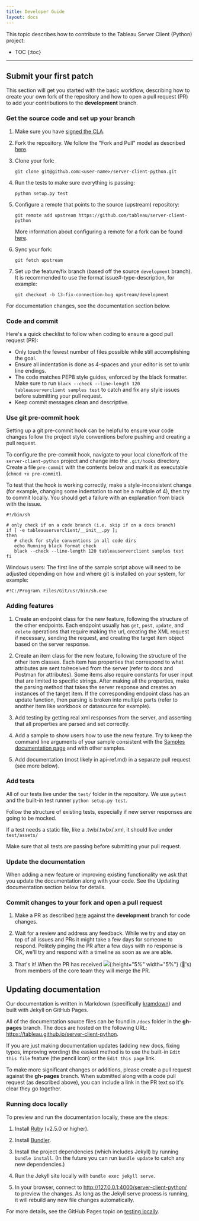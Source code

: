 ```yaml
---
title: Developer Guide
layout: docs
---
```


This topic describes how to contribute to the Tableau Server Client (Python)
project:

<!-- prettier-ignore -->
- TOC
{:toc}

---

## Submit your first patch

This section will get you started with the basic workflow, describing how to
create your own fork of the repository and how to open a pull request (PR) to
add your contributions to the **development** branch.

### Get the source code and set up your branch

1. Make sure you have
   [signed the CLA](https://tableau.github.io/contributing.html).

1. Fork the repository. We follow the "Fork and Pull" model as described
   [here](https://help.github.com/articles/about-collaborative-development-models/).

1. Clone your fork:

   ```shell
   git clone git@github.com:<user-name>/server-client-python.git
   ```

1. Run the tests to make sure everything is passing:

   ```shell
   python setup.py test
   ```

1. Configure a remote that points to the source (upstream) repository:
   ```shell
   git remote add upstream https://github.com/tableau/server-client-python
   ```
   More information about configuring a remote for a fork can be found [here](https://docs.github.com/en/github/collaborating-with-issues-and-pull-requests/configuring-a-remote-for-a-fork).
   
1. Sync your fork:
   ```shell
   git fetch upstream
   ```

1. Set up the feature/fix branch (based off the source `development` branch). It is
   recommended to use the format issue#-type-description, for example:

   ```shell
   git checkout -b 13-fix-connection-bug upstream/development
   ```

For documentation changes, see the documentation section below.

### Code and commit

Here's a quick checklist to follow when coding to ensure a good pull request
(PR):

- Only touch the fewest number of files possible while still accomplishing the
  goal.
- Ensure all indentation is done as 4-spaces and your editor is set to unix line
  endings.
- The code matches PEP8 style guides, enforced by the black formatter. Make sure to run
  `black --check --line-length 120 tableauserverclient samples test` to catch and fix any style
  issues before submitting your pull request.
- Keep commit messages clean and descriptive.

### Use git pre-commit hook

Setting up a git pre-commit hook can be helpful to ensure your code changes follow
the project style conventions before pushing and creating a pull request.

To configure the pre-commit hook, navigate to your local clone/fork of the
`server-client-python` project and change into the `.git/hooks` directory.
Create a file `pre-commit` with the contents below and mark it as executable
(`chmod +x pre-commit`).

To test that the hook is working correctly, make a style-inconsistent change (for
example, changing some indentation to not be a multiple of 4), then try to commit
locally. You should get a failure with an explanation from black with the
issue.

```shell
#!/bin/sh

# only check if on a code branch (i.e. skip if on a docs branch)
if [ -e tableauserverclient/__init__.py ];
then
   # check for style conventions in all code dirs
   echo Running black format check
   black --check --line-length 120 tableauserverclient samples test
fi
```

Windows users: The first line of the sample script above will need to be adjusted
depending on how and where git is installed on your system, for example:

```shell
#!C:/Program\ Files/Git/usr/bin/sh.exe
```

### Adding features

1. Create an endpoint class for the new feature, following the structure of the
   other endpoints. Each endpoint usually has `get`, `post`, `update`, and
   `delete` operations that require making the url, creating the XML request if
   necessary, sending the request, and creating the target item object based on
   the server response.

1. Create an item class for the new feature, following the structure of the
   other item classes. Each item has properties that correspond to what
   attributes are sent to/received from the server (refer to docs and Postman
   for attributes). Some items also require constants for user input that are
   limited to specific strings. After making all the properties, make the
   parsing method that takes the server response and creates an instances of the
   target item. If the corresponding endpoint class has an update function, then
   parsing is broken into multiple parts (refer to another item like workbook or
   datasource for example).

1. Add testing by getting real xml responses from the server, and asserting that
   all properties are parsed and set correctly.

1. Add a sample to show users how to use the new feature. Try to keep the command
   line arguments of your sample consistent with the [Samples documentation page](samples)
   and with other samples.

1. Add documentation (most likely in api-ref.md) in a separate pull request
   (see more below).

### Add tests

All of our tests live under the `test/` folder in the repository. We use
`pytest` and the built-in test runner `python setup.py test`.

Follow the structure of existing tests, especially if new server responses
are going to be mocked.

If a test needs a
static file, like a .twb/.twbx/.xml, it should live under `test/assets/`

Make sure that all tests are passing before submitting your pull request.

### Update the documentation

When adding a new feature or improving existing functionality we ask that you
update the documentation along with your code. See the Updating documentation
section below for details.

### Commit changes to your fork and open a pull request

1. Make a PR as described
   [here](https://docs.github.com/en/github/collaborating-with-issues-and-pull-requests/creating-a-pull-request-from-a-fork)
   against the **development** branch for code changes.

1. Wait for a review and address any feedback. While we try and stay on top of
   all issues and PRs it might take a few days for someone to respond. Politely
   pinging the PR after a few days with no response is OK, we'll try and respond
   with a timeline as soon as we are able.

1. That's it! When the PR has received
   ![](https://github.githubassets.com/images/icons/emoji/unicode/1f680.png){:height="5%"
   width="5%"} (:rocket:'s) from members of the core team they will merge the
   PR.

## Updating documentation

Our documentation is written in Markdown (specifically
[kramdown](https://kramdown.gettalong.org/quickref.html)) and built with Jekyll
on GitHub Pages.

All of the documentation source files can be found in `/docs` folder in the
**gh-pages** branch. The docs are hosted on the following URL:
<https://tableau.github.io/server-client-python>.

If you are just making documentation updates (adding new docs, fixing typos,
improving wording) the easiest method is to use the built-in `Edit this file`
feature (the pencil icon) or the `Edit this page` link.

To make more significant changes or additions, please create a pull request
against the **gh-pages** branch. When submitted along with a code pull request
(as described above), you can include a link in the PR text so it's clear they
go together.

### Running docs locally

To preview and run the documentation locally, these are the steps:

1. Install [Ruby](https://www.ruby-lang.org/en/documentation/installation/) (v2.5.0 or higher).

1. Install [Bundler](https://bundler.io/).

1. Install the project dependencies (which includes Jekyll) by running `bundle install`. (In the future you can run `bundle update` to catch any new dependencies.)

1. Run the Jekyll site locally with `bundle exec jekyll serve`.

1. In your browser, connect to <http://127.0.0.1:4000/server-client-python/> to preview the changes. As long as the Jekyll serve process is running, it will rebuild any new file changes automatically.

For more details, see the GitHub Pages topic on
[testing locally](https://docs.github.com/en/github/working-with-github-pages/testing-your-github-pages-site-locally-with-jekyll).

